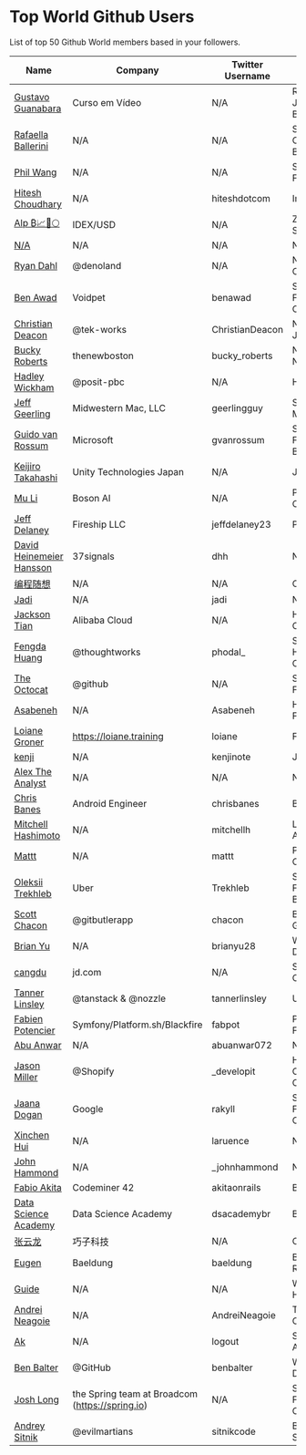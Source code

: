 # Top World Github Users

List of top 50 Github World members based in your followers.

<!-- START TOP USERS -->
| Name | Company | Twitter Username | Location | Repositories |
|------|---------|------------------|----------|--------------|
| [Gustavo Guanabara](https://github.com/gustavoguanabara) | Curso em Vídeo | N/A | Rio de Janeiro, Brazil | 8 |
| [Rafaella Ballerini](https://github.com/rafaballerini) | N/A | N/A | Santa Catarina, Brasil | 59 |
| [Phil Wang](https://github.com/lucidrains) | N/A | N/A | San Francisco | 360 |
| [Hitesh Choudhary](https://github.com/hiteshchoudhary) | N/A | hiteshdotcom | India | 113 |
| [Alp ₿📈🚀🌕](https://github.com/IDouble) | IDEX/USD | N/A | Zurich, Switzerland | 61 |
| [N/A](https://github.com/CodeWithHarry) | N/A | N/A | N/A | 38 |
| [Ryan Dahl](https://github.com/ry) | @denoland  | N/A | New York City | 61 |
| [Ben Awad](https://github.com/benawad) | Voidpet | benawad | San Francisco, CA | 257 |
| [Christian Deacon](https://github.com/gamemann) | @tek-works | ChristianDeacon | New Jersey, US | 173 |
| [Bucky Roberts](https://github.com/buckyroberts) | thenewboston | bucky_roberts | New York, NY | 45 |
| [Hadley Wickham](https://github.com/hadley) | @posit-pbc | N/A | Houston, TX | 342 |
| [Jeff Geerling](https://github.com/geerlingguy) | Midwestern Mac, LLC | geerlingguy | St. Louis, MO | 304 |
| [Guido van Rossum](https://github.com/gvanrossum) | Microsoft | gvanrossum | San Francisco Bay Area | 26 |
| [Keijiro Takahashi](https://github.com/keijiro) | Unity Technologies Japan | N/A | Japan | 880 |
| [Mu Li](https://github.com/mli) | Boson AI | N/A | Palo Alto, CA | 20 |
| [Jeff Delaney](https://github.com/codediodeio) | Fireship LLC | jeffdelaney23 | Phoenix, AZ | 65 |
| [David Heinemeier Hansson](https://github.com/dhh) | 37signals | dhh | N/A | 4 |
| [编程随想](https://github.com/programthink) | N/A | N/A | China | 5 |
| [Jadi](https://github.com/jadijadi) | N/A | jadi | N/A | 98 |
| [Jackson Tian](https://github.com/JacksonTian) | Alibaba Cloud | N/A | Hangzhou, China | 271 |
| [Fengda Huang](https://github.com/phodal) | @thoughtworks | phodal_ | Shanghai / Hangzhou, China | 368 |
| [The Octocat](https://github.com/octocat) | @github | N/A | San Francisco | 8 |
| [Asabeneh](https://github.com/Asabeneh) | N/A | Asabeneh | Helsinki, Finland | 178 |
| [Loiane Groner](https://github.com/loiane) | https://loiane.training | loiane | Florida, US | 219 |
| [kenji](https://github.com/kenjinote) | N/A | kenjinote | Japan | 638 |
| [Alex The Analyst](https://github.com/AlexTheAnalyst) | N/A | N/A | N/A | 15 |
| [Chris Banes](https://github.com/chrisbanes) | Android Engineer | chrisbanes | Bath, UK | 54 |
| [Mitchell Hashimoto](https://github.com/mitchellh) | N/A | mitchellh | Los Angeles, CA | 112 |
| [Mattt](https://github.com/mattt) | N/A | mattt | Portland, OR | 111 |
| [Oleksii Trekhleb](https://github.com/trekhleb) | Uber | Trekhleb | San Francisco Bay Area | 25 |
| [Scott Chacon](https://github.com/schacon) | @gitbutlerapp  | chacon | Berlin, Germany | 223 |
| [Brian Yu](https://github.com/brianyu28) | N/A | brianyu28 | Washington, DC | 37 |
| [cangdu](https://github.com/bailicangdu) | jd.com | N/A | Shanghai, China | 22 |
| [Tanner Linsley](https://github.com/tannerlinsley) | @tanstack & @nozzle | tannerlinsley | Utah | 122 |
| [Fabien Potencier](https://github.com/fabpot) | Symfony/Platform.sh/Blackfire | fabpot | Paris, France | 79 |
| [Abu Anwar](https://github.com/abuanwar072) | N/A | abuanwar072 | N/A | 81 |
| [Jason Miller](https://github.com/developit) | @Shopify | _developit | Hamilton, Ontario, Canada | 343 |
| [Jaana Dogan](https://github.com/rakyll) | Google | rakyll | San Francisco, CA | 234 |
| [Xinchen Hui](https://github.com/laruence) | N/A | laruence | N/A | 27 |
| [John Hammond](https://github.com/JohnHammond) | N/A | _johnhammond | N/A | 73 |
| [Fabio Akita](https://github.com/akitaonrails) | Codeminer 42 | akitaonrails | Brazil | 130 |
| [Data Science Academy](https://github.com/dsacademybr) | Data Science Academy | dsacademybr | Brasil | 4 |
| [张云龙](https://github.com/fouber) | 巧子科技 | N/A | China | 171 |
| [Eugen](https://github.com/eugenp) | Baeldung | baeldung | Bucharest, Romania | 3 |
| [Guide](https://github.com/Snailclimb) | N/A | N/A | Wuhan, Hubei | 19 |
| [Andrei Neagoie](https://github.com/aneagoie) | N/A | AndreiNeagoie | Toronto, Canada | 147 |
| [Ak](https://github.com/0vm) | N/A | logout | Sydney, Australia | 11 |
| [Ben Balter](https://github.com/benbalter) | @GitHub | benbalter | Washington, DC | 244 |
| [Josh Long](https://github.com/joshlong) | the Spring team at Broadcom (https://spring.io)  | N/A | San Francisco, CA | 81 |
| [Andrey Sitnik](https://github.com/ai) | @evilmartians | sitnikcode | Barcelona, Spain | 89 |
<!-- END TOP USERS -->
